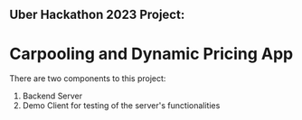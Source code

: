 ## Uber Hackathon 2023 Project:

# Carpooling and Dynamic Pricing App

There are two components to this project:

1. Backend Server
2. Demo Client for testing of the server's functionalities

